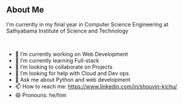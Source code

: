 

## About Me

I'm currently in my final year in Computer Science Engineering at Sathyabama Institute of Science and Technology
 
<br>

- 🔭 I’m currently working on  Web Development
- 🌱 I’m currently learning Full-stack
- 👯 I’m looking to collaborate on Projects
- 🤔 I’m looking for help with Cloud and Dev ops
- 💬 Ask me about Python and web development
- 📫 How to reach me: https://www.linkedin.com/in/shouvin-kichu/
- 😄 Pronouns: he/him

